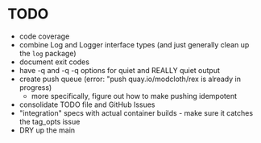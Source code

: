 # TODO

* code coverage
* combine Log and Logger interface types (and just generally clean up
  the `log` package)
* document exit codes
* have -q and -q -q options for quiet and REALLY quiet output
* create push queue (error: "push quay.io/modcloth/rex is already in progress)
  - more specifically, figure out how to make pushing idempotent
* consolidate TODO file and GitHub Issues
* "integration" specs with actual container builds - make sure it
  catches the tag\_opts issue
* DRY up the main

